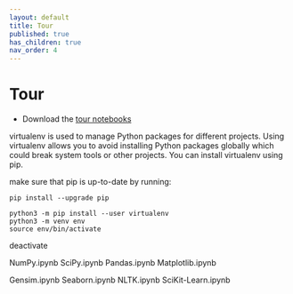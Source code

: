 ```yaml
---
layout: default
title: Tour 
published: true
has_children: true
nav_order: 4
---
```

# Tour 

*    Download the [tour notebooks](https://minhaskamal.github.io/DownGit/#/home?url=https://github.com/halkypi/lh/blob/gh-pages/docs/notebooks/notebooks.zip)

virtualenv is used to manage Python packages for different projects. Using virtualenv allows you to avoid installing Python packages globally which could break system tools or other projects. You can install virtualenv using pip.

make sure that pip is up-to-date by running:

```
pip install --upgrade pip

python3 -m pip install --user virtualenv
python3 -m venv env
source env/bin/activate
```
deactivate

NumPy.ipynb
SciPy.ipynb
Pandas.ipynb
Matplotlib.ipynb


Gensim.ipynb
Seaborn.ipynb
NLTK.ipynb
SciKit-Learn.ipynb

  
